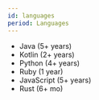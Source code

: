 ```yaml
---
id: languages
period: Languages
---
```

* Java (5+ years)
* Kotlin (2+ years)
* Python (4+ years)
* Ruby (1 year)
* JavaScript (5+ years)
* Rust (6+ mo)